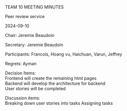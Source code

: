 TEAM 10 MEETING MINUTES

Peer review service

2024-09-10

Chair: Jeremie Beaudoin

Secretary: Jeremie Beaudoin

Participants: Francois, Hoang vu, Haichuan, Varun, Jeffrey

Regrets: Ayman

Decision Items:
<br>Frontend will create the remaining html pages
<br>Backend will develop the architecture for backend
<br>User stories will be completed



Discussion items:
<br>Breaking down user stories into tasks
Assigning tasks

